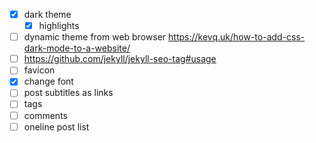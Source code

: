 - [x] dark theme
  - [x] highlights
- [ ] dynamic theme from web browser
      https://kevq.uk/how-to-add-css-dark-mode-to-a-website/
- [ ] https://github.com/jekyll/jekyll-seo-tag#usage
- [ ] favicon
- [x] change font
- [ ] post subtitles as links
- [ ] tags
- [ ] comments
- [ ] oneline post list
